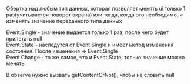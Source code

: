 Обертка над любым тип данных, которая позволяет менять ui только 1 раз(учитывается поворот экрана) или тогда,
когда это необходимо, и изменять значение переданного типа данных

Event.Single - значение выдается только 1 раз, после чего будет прилетать null\
Event.State - наследутся от Event.Single и имеет метод изменения состояния. После изменения -> Event.Single\
Event.Change - то же самое, что и Event.State, только значение можно менять

В observe нужно вызвать getContentOrNot(), чтобы не словить null